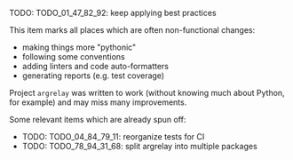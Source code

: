 
TODO: TODO_01_47_82_92: keep applying best practices

This item marks all places which are often non-functional changes:
*   making things more "pythonic" 
*   following some conventions
*   adding linters and code auto-formatters
*   generating reports (e.g. test coverage)

Project `argrelay` was written to work (without knowing much about Python, for example) and may miss many improvements.

Some relevant items which are already spun off:
*   TODO: TODO_04_84_79_11: reorganize tests for CI
*   TODO: TODO_78_94_31_68: split argrelay into multiple packages
